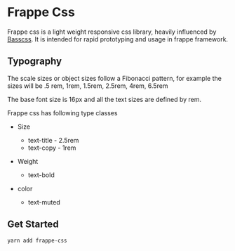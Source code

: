 # Frappe Css

Frappe css is a light weight responsive css library, heavily influenced by [Basscss](http://basscss.com/).
It is intended for rapid prototyping and usage in frappe framework.


## Typography

The scale sizes or object sizes follow a Fibonacci pattern, for example the sizes will be
.5 rem, 1rem, 1.5rem, 2.5rem, 4rem, 6.5rem

The base font size is 16px and all the text sizes are defined by rem.

Frappe css has following type classes

* Size
  * text-title - 2.5rem
  * text-copy - 1rem

* Weight
  * text-bold

* color
  * text-muted

## Get Started

```
yarn add frappe-css
```
